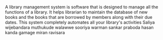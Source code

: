 A library management system is software that is designed to manage all the functions of a library. It helps librarian to maintain the database of new books and the books that are borrowed by members along with their due dates. This system completely automates all your library's activities
Saliya wijebandara muthukude walawwe
sooriya warman sankar
praboda hasan kanda gamage
miran ravisara 
